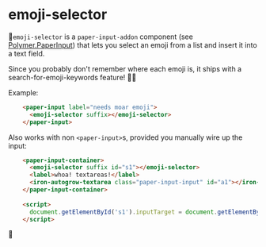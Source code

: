 # emoji-selector

👋`emoji-selector` is a `paper-input-addon` component (see [Polymer.PaperInput](https://github.com/polymerelements/paper-input))
that lets you select an emoji from a list and insert it into a text field.

Since you probably don't remember where each emoji is, it ships with a search-for-emoji-keywords feature! 🚀🎉

Example:
```html
    <paper-input label="needs moar emoji">
      <emoji-selector suffix></emoji-selector>
    </paper-input>
```

Also works with non `<paper-input>`s, provided you manually wire up the input:
```html
    <paper-input-container>
      <emoji-selector suffix id="s1"></emoji-selector>
      <label>whoa! textareas!</label>
      <iron-autogrow-textarea class="paper-input-input" id="a1"></iron-autogrow-textarea>
    </paper-input-container>
    
    <script>
      document.getElementById('s1').inputTarget = document.getElementById('a1');
    </script>

```
💖
